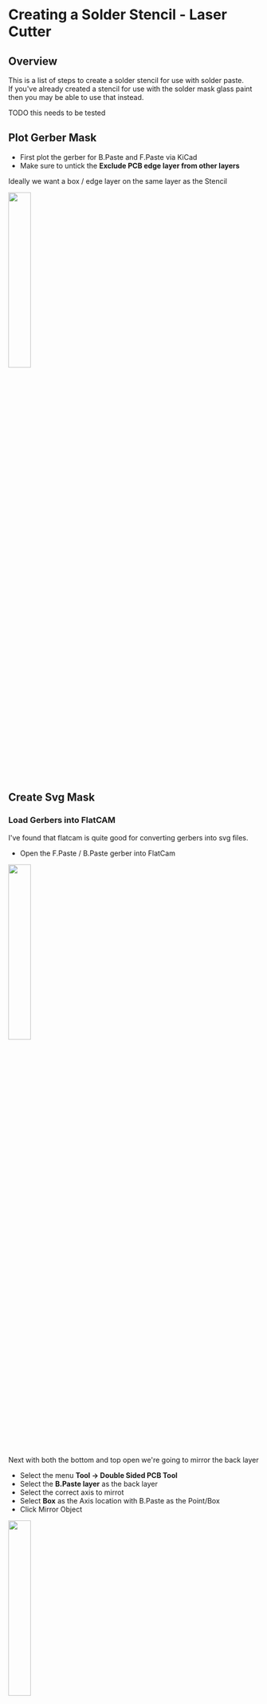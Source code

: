 # Creating a Solder Stencil - Laser Cutter

## Overview

This is a list of steps to create a solder stencil for use with solder paste. <br>
If you've already created a stencil for use with the solder mask glass paint then you may be able to use that instead.

TODO this needs to be tested

## Plot Gerber Mask

  * First plot the gerber for B.Paste and F.Paste via KiCad
  * Make sure to untick the **Exclude PCB edge layer from other layers**

Ideally we want a box / edge layer on the same layer as the Stencil

<a href="../../../images/PCB/Stencil/Stencil-Laser/Stencil1.png"><img src="../../../images/PCB/Stencil/Stencil-Laser/Stencil1.png" height="30%" width="30%" ></a> <br>


## Create Svg Mask

### Load Gerbers into FlatCAM

I've found that flatcam is quite good for converting gerbers into svg files.

  * Open the F.Paste / B.Paste gerber into FlatCam

<a href="../../../images/PCB/Stencil/Stencil-Laser/Stencil2.png"><img src="../../../images/PCB/Stencil/Stencil-Laser/Stencil2.png" height="30%" width="30%" ></a> <br>

Next with both the bottom and top open we're going to mirror the back layer

  * Select the menu **Tool -> Double Sided PCB Tool**
  * Select the **B.Paste layer** as the back layer
  * Select the correct axis to mirrot
  * Select **Box** as the Axis location with B.Paste as the Point/Box
  * Click Mirror Object

<a href="../../../images/PCB/Stencil/Stencil-Laser/Stencil3.png"><img src="../../../images/PCB/Stencil/Stencil-Laser/Stencil3.png" height="30%" width="30%" ></a> <br>


### Export Gerbers to SVG

Next we're going to export these layers as SVG Files

  * Select the layer on the left hand side
  * Select **File -> Export SVG**

<a href="../../../images/PCB/Stencil/Stencil-Laser/Stencil4.png"><img src="../../../images/PCB/Stencil/Stencil-Laser/Stencil4.png" height="30%" width="30%" ></a> <br>


### Edit in inkscape

Next we want the outer edge to be cut last so open up the svg within inkscape

  * Sometimes when opening the svg within inkscape. The graphic can be placed well outside the normal region. <br>
    If it's not visible, try zooming out and looking towards the bottom of the draw area
  * Right click -> Ungroupm you'll need to do this twice
  * Right click on the outer border and select **Fill and Stroke**
  * Switch to the **Stroke paint** tab
  * Change the colour on the right hand side to a red
  * Save the SVG

<a href="../../../images/PCB/Stencil/Stencil-Laser/Stencil5.png"><img src="../../../images/PCB/Stencil/Stencil-Laser/Stencil5.png" height="30%" width="30%" ></a> <br>


## Import into Visicut

  * Start up visicut
  * select PCB mode to make things more visible with the colour layout
  * select **File -> Open** and import the saved svg file
  * Setup the Mapping to do the red outer border last as a cut, the inner pads should be done via Engrave
  * Run job

<a href="../../../images/PCB/Stencil/Stencil-Laser/Stencil6.png"><img src="../../../images/PCB/Stencil/Stencil-Laser/Stencil6.png" height="30%" width="30%" ></a> <br>

### Laser Cut Settings

For Mylar

  * Power 20
  * Speed 100
  * Engrave

For polyethylene

TODO look into power / speed settings


## Clean up of stencil

One idea to try and clean out any bits of plastic left over after cutting / etching is to use the air compressor

TODO add image


### Addition of Spray Addesive

In order to make the stencil stick to the board, one approach is to use spray on addesive

TODO add image

